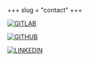 +++
slug = "contact"
+++

[![GITLAB](https://img.shields.io/badge/fatualux-GITLAB-orange?logo=gitlab)](https://gitlab.com/fatualux)

[![GITHUB](https://img.shields.io/badge/fatualux-GITHUB-green?logo=github)](https://github.com/fatualux)

[![LINKEDIN](https://img.shields.io/badge/fatualux-LINKEDIN-blue?logo=linkedin)](https://it.linkedin.com/in/francesco-zubani-5957081a6)


